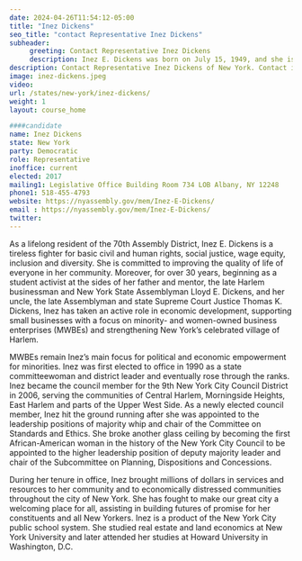 ```yaml
---
date: 2024-04-26T11:54:12-05:00
title: "Inez Dickens"
seo_title: "contact Representative Inez Dickens"
subheader:
     greeting: Contact Representative Inez Dickens
     description: Inez E. Dickens was born on July 15, 1949, and she is currently serving as the Assemblymember for the 70th district of the New York State Assembly. She is a member of the Democratic Party. The district she represents includes portions of El Barrio, Hamilton Heights, Harlem, and Morningside Heights in Manhattan.
description: Contact Representative Inez Dickens of New York. Contact information for Inez Dickens includes email address, phone number, and mailing address.
image: inez-dickens.jpeg
video:
url: /states/new-york/inez-dickens/
weight: 1
layout: course_home

####candidate
name: Inez Dickens
state: New York
party: Democratic
role: Representative
inoffice: current
elected: 2017
mailing1: Legislative Office Building Room 734 LOB Albany, NY 12248
phone1: 518-455-4793
website: https://nyassembly.gov/mem/Inez-E-Dickens/
email : https://nyassembly.gov/mem/Inez-E-Dickens/
twitter:
---
```


As a lifelong resident of the 70th Assembly District, Inez E. Dickens is a tireless fighter for basic civil and human rights, social justice, wage equity, inclusion and diversity. She is committed to improving the quality of life of everyone in her community. Moreover, for over 30 years, beginning as a student activist at the sides of her father and mentor, the late Harlem businessman and New York State Assemblyman Lloyd E. Dickens, and her uncle, the late Assemblyman and state Supreme Court Justice Thomas K. Dickens, Inez has taken an active role in economic development, supporting small businesses with a focus on minority- and women-owned business enterprises (MWBEs) and strengthening New York’s celebrated village of Harlem.

MWBEs remain Inez’s main focus for political and economic empowerment for minorities. Inez was first elected to office in 1990 as a state committeewoman and district leader and eventually rose through the ranks. Inez became the council member for the 9th New York City Council District in 2006, serving the communities of Central Harlem, Morningside Heights, East Harlem and parts of the Upper West Side. As a newly elected council member, Inez hit the ground running after she was appointed to the leadership positions of majority whip and chair of the Committee on Standards and Ethics. She broke another glass ceiling by becoming the first African-American woman in the history of the New York City Council to be appointed to the higher leadership position of deputy majority leader and chair of the Subcommittee on Planning, Dispositions and Concessions.

During her tenure in office, Inez brought millions of dollars in services and resources to her community and to economically distressed communities throughout the city of New York. She has fought to make our great city a welcoming place for all, assisting in building futures of promise for her constituents and all New Yorkers. Inez is a product of the New York City public school system. She studied real estate and land economics at New York University and later attended her studies at Howard University in Washington, D.C.
